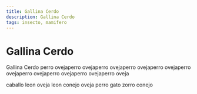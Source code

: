 ```yaml
---
title: Gallina Cerdo
description: Gallina Cerdo
tags: insecto, mamifero
---
```


# Gallina Cerdo

Gallina Cerdo perro ovejaperro ovejaperro ovejaperro ovejaperro ovejaperro ovejaperro ovejaperro ovejaperro ovejaperro oveja

caballo leon oveja leon conejo oveja perro gato zorro conejo